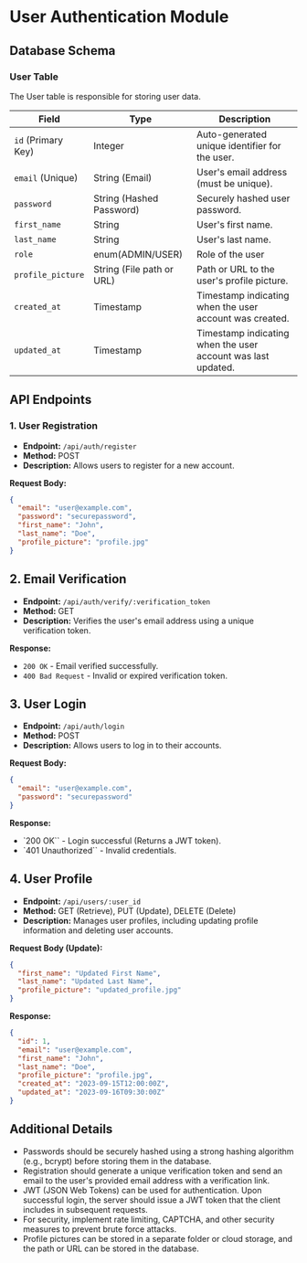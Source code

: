 # User Authentication Module

## Database Schema

### User Table

The User table is responsible for storing user data.

| Field            | Type         | Description                                           |
| ---------------- | ------------ | ----------------------------------------------------- |
| `id` (Primary Key)| Integer      | Auto-generated unique identifier for the user.       |
| `email` (Unique)  | String (Email)| User's email address (must be unique).                |
| `password`       | String (Hashed Password)| Securely hashed user password.                |
| `first_name`     | String       | User's first name.                                   |
| `last_name`      | String       | User's last name.                                    |
| `role`      | enum(ADMIN/USER)       | Role of the user                                |
| `profile_picture`| String (File path or URL)| Path or URL to the user's profile picture.  |
| `created_at`     | Timestamp    | Timestamp indicating when the user account was created. |
| `updated_at`     | Timestamp    | Timestamp indicating when the user account was last updated. |

## API Endpoints

### 1. User Registration

- **Endpoint:** `/api/auth/register`
- **Method:** POST
- **Description:** Allows users to register for a new account.

**Request Body:**
```json
{
  "email": "user@example.com",
  "password": "securepassword",
  "first_name": "John",
  "last_name": "Doe",
  "profile_picture": "profile.jpg"
}
```

## 2. Email Verification

- **Endpoint:** `/api/auth/verify/:verification_token`
- **Method:** GET
- **Description:** Verifies the user's email address using a unique verification token.

**Response:**

- `200 OK` - Email verified successfully.
- `400 Bad Request` - Invalid or expired verification token.

## 3. User Login

- **Endpoint:** `/api/auth/login`
- **Method:** POST
- **Description:** Allows users to log in to their accounts.

**Request Body:**
```json
{
  "email": "user@example.com",
  "password": "securepassword"
}
```

**Response:**
- `200 OK`` - Login successful (Returns a JWT token).
- `401 Unauthorized`` - Invalid credentials.

## 4. User Profile

- **Endpoint:** `/api/users/:user_id`
- **Method:** GET (Retrieve), PUT (Update), DELETE (Delete)
- **Description:** Manages user profiles, including updating profile information and deleting user accounts.

**Request Body (Update):**
```json
{
  "first_name": "Updated First Name",
  "last_name": "Updated Last Name",
  "profile_picture": "updated_profile.jpg"
}
```

**Response:**
```json
{
  "id": 1,
  "email": "user@example.com",
  "first_name": "John",
  "last_name": "Doe",
  "profile_picture": "profile.jpg",
  "created_at": "2023-09-15T12:00:00Z",
  "updated_at": "2023-09-16T09:30:00Z"
}
```

## Additional Details
- Passwords should be securely hashed using a strong hashing algorithm (e.g., bcrypt) before storing them in the database.
- Registration should generate a unique verification token and send an email to the user's provided email address with a verification link.
- JWT (JSON Web Tokens) can be used for authentication. Upon successful login, the server should issue a JWT token that the client includes in subsequent requests.
- For security, implement rate limiting, CAPTCHA, and other security measures to prevent brute force attacks.
- Profile pictures can be stored in a separate folder or cloud storage, and the path or URL can be stored in the database.
